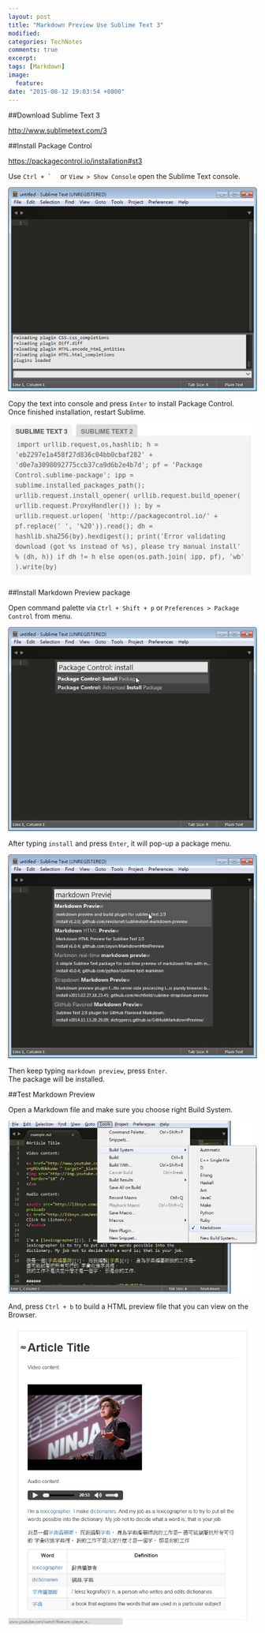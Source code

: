 ```yaml
---
layout: post
title: "Markdown Preview Use Sublime Text 3"
modified: 
categories: TechNotes 
comments: true
excerpt:
tags: [Markdown]
image:
  feature:
date: "2015-08-12 19:03:54 +0800"
---
```


##Download Sublime Text 3  

http://www.sublimetext.com/3  

##Install Package Control 

https://packagecontrol.io/installation#st3  

Use ``Ctrl + `  `` or `View > Show Console` open the Sublime Text console.  

![](/images/2015-08-12/SublimeText3_01.jpg)  

Copy the text into console and press `Enter` to install Package Control.  
Once finished installation, restart Sublime.  

![](/images/2015-08-12/SublimeText3_06.jpg)  

##Install Markdown Preview package  

Open command palette via `Ctrl + Shift + p` or `Preferences > Package Control` from menu.  

![](/images/2015-08-12/SublimeText3_02.jpg)  

After typing `install` and press `Enter`, it will pop-up a package menu.  

![](/images/2015-08-12/SublimeText3_03.jpg)  

Then keep typing `markdown preview`, press `Enter`.  
The package will be installed.  

##Test Markdown Preview   

Open a Markdown file and make sure you choose right Build System.  

![](/images/2015-08-12/SublimeText3_04.jpg)  

And, press `Ctrl + b` to build a HTML preview file that you can view on the Browser.  

![](/images/2015-08-12/SublimeText3_05.jpg)  

